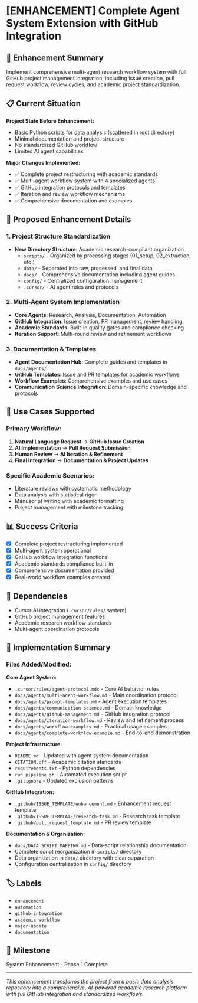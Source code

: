 # [ENHANCEMENT] Complete Agent System Extension with GitHub Integration

## 🎯 Enhancement Summary
Implement comprehensive multi-agent research workflow system with full GitHub project management integration, including issue creation, pull request workflow, review cycles, and academic project standardization.

## 📋 Current Situation
**Project State Before Enhancement:**
- Basic Python scripts for data analysis (scattered in root directory)
- Minimal documentation and project structure
- No standardized GitHub workflow
- Limited AI agent capabilities

**Major Changes Implemented:**
- ✅ Complete project restructuring with academic standards
- ✅ Multi-agent workflow system with 4 specialized agents
- ✅ GitHub integration protocols and templates
- ✅ Iteration and review workflow mechanisms
- ✅ Comprehensive documentation and examples

## 🚀 Proposed Enhancement Details

### 1. Project Structure Standardization
- **New Directory Structure**: Academic research-compliant organization
  - `scripts/` - Organized by processing stages (01_setup, 02_extraction, etc.)
  - `data/` - Separated into raw, processed, and final data
  - `docs/` - Comprehensive documentation including agent guides
  - `config/` - Centralized configuration management
  - `.cursor/` - AI agent rules and protocols

### 2. Multi-Agent System Implementation
- **Core Agents**: Research, Analysis, Documentation, Automation
- **GitHub Integration**: Issue creation, PR management, review handling
- **Academic Standards**: Built-in quality gates and compliance checking
- **Iteration Support**: Multi-round review and refinement workflows

### 3. Documentation & Templates
- **Agent Documentation Hub**: Complete guides and templates in `docs/agents/`
- **GitHub Templates**: Issue and PR templates for academic workflows
- **Workflow Examples**: Comprehensive examples and use cases
- **Communication Science Integration**: Domain-specific knowledge and protocols

## 💼 Use Cases Supported

### Primary Workflow:
1. **Natural Language Request** → **GitHub Issue Creation**
2. **AI Implementation** → **Pull Request Submission**
3. **Human Review** → **AI Iteration & Refinement**
4. **Final Integration** → **Documentation & Project Updates**

### Specific Academic Scenarios:
- Literature reviews with systematic methodology
- Data analysis with statistical rigor
- Manuscript writing with academic formatting
- Project management with milestone tracking

## 📊 Success Criteria
- [x] Complete project restructuring implemented
- [x] Multi-agent system operational
- [x] GitHub workflow integration functional
- [x] Academic standards compliance built-in
- [x] Comprehensive documentation provided
- [x] Real-world workflow examples created

## 🔗 Dependencies
- Cursor AI integration (`.cursor/rules/` system)
- GitHub project management features
- Academic research workflow standards
- Multi-agent coordination protocols

## 📝 Implementation Summary

### Files Added/Modified:
**Core Agent System:**
- `.cursor/rules/agent-protocol.mdc` - Core AI behavior rules
- `docs/agents/multi-agent-workflow.md` - Main coordination protocol
- `docs/agents/prompt-templates.md` - Agent execution templates
- `docs/agents/communication-science.md` - Domain knowledge
- `docs/agents/github-management.md` - GitHub integration protocol
- `docs/agents/iteration-workflow.md` - Review and refinement process
- `docs/agents/workflow-examples.md` - Practical usage examples
- `docs/agents/complete-workflow-example.md` - End-to-end demonstration

**Project Infrastructure:**
- `README.md` - Updated with agent system documentation
- `CITATION.cff` - Academic citation standards
- `requirements.txt` - Python dependencies
- `run_pipeline.sh` - Automated execution script
- `.gitignore` - Updated exclusion patterns

**GitHub Integration:**
- `.github/ISSUE_TEMPLATE/enhancement.md` - Enhancement request template
- `.github/ISSUE_TEMPLATE/research-task.md` - Research task template
- `.github/pull_request_template.md` - PR review template

**Documentation & Organization:**
- `docs/DATA_SCRIPT_MAPPING.md` - Data-script relationship documentation
- Complete script reorganization in `scripts/` directory
- Data organization in `data/` directory with clear separation
- Configuration centralization in `config/` directory

## 🏷️ Labels
- `enhancement`
- `automation`
- `github-integration`
- `academic-workflow`
- `major-update`
- `documentation`

## 📅 Milestone
System Enhancement - Phase 1 Complete

---
*This enhancement transforms the project from a basic data analysis repository into a comprehensive, AI-powered academic research platform with full GitHub integration and standardized workflows.*
